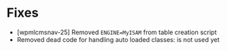 # Fixes
* [wpmlcmsnav-25] Removed `ENGINE=MyISAM` from table creation script
* Removed dead code for handling auto loaded classes: is not used yet